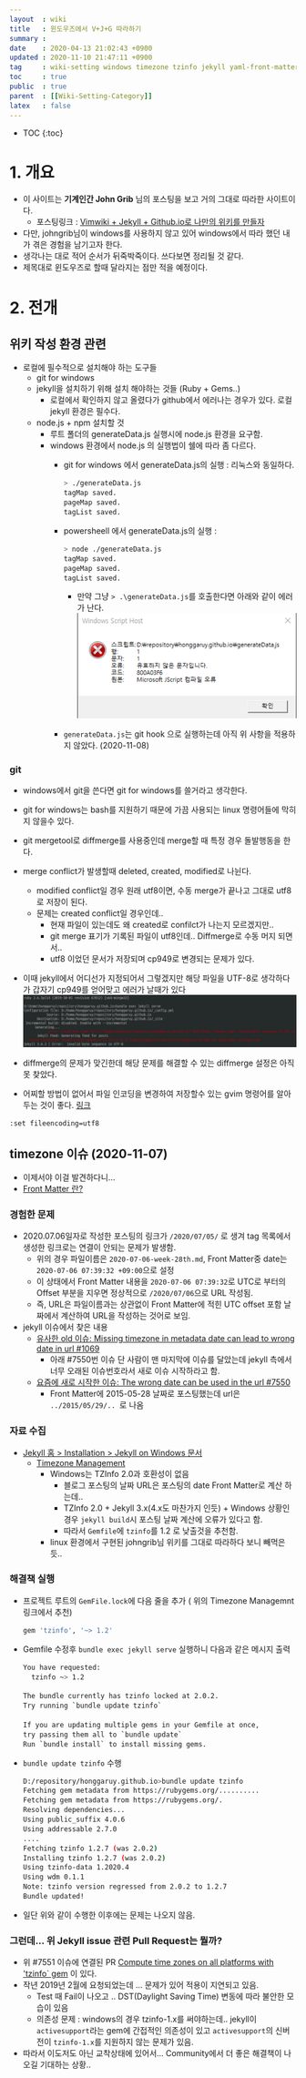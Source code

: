 ```yaml
---
layout  : wiki
title   : 윈도우즈에서 V+J+G 따라하기
summary :  
date    : 2020-04-13 21:02:43 +0900
updated : 2020-11-10 21:47:11 +0900
tag     : wiki-setting windows timezone tzinfo jekyll yaml-front-matter 
toc     : true
public  : true
parent  : [[Wiki-Setting-Category]]  
latex   : false
---
```

* TOC
{:toc}

# 1. 개요

* 이 사이트는 **기계인간 John Grib** 님의 포스팅을 보고 거의 그대로 따라한 사이트이다.
  * 포스팅링크 : [Vimwiki + Jekyll + Github.io로 나만의 위키를 만들자](https://johngrib.github.io/wiki/my-wiki/)
* 다만, johngrib님이 windows를 사용하지 않고 있어 windows에서 따라 했던 내가 겪은 경험을 남기고자 한다.
* 생각나는 대로 적어 순서가 뒤죽박죽이다. 쓰다보면 정리될 것 같다.
* 제목대로 윈도우즈로 할때 달라지는 점만 적을 예정이다.

# 2. 전개

## 위키 작성 환경 관련

* 로컬에 필수적으로 설치해야 하는 도구들
  * git for windows
  * jekyll을 설치하기 위해 설치 해야하는 것들 (Ruby + Gems..)
    * 로컬에서 확인하지 않고 올렸다가 github에서 에러나는 경우가 있다. 로컬 jekyll 환경은 필수다.
  * node.js + npm 설치할 것
    * 루트 폴더의 generateData.js 실행시에 node.js 환경을 요구함. 
    * windows 환경에서 node.js 의 실행법이 쉘에 따라 좀 다르다.
      * git for windows 에서 generateData.js의 실행 : 리눅스와 동일하다. 
        ```sh
        > ./generateData.js
        tagMap saved.
        pageMap saved.
        tagList saved.
        ```
      * powersheell 에서 generateData.js의 실행 : 
        ```sh
        > node ./generateData.js
        tagMap saved.
        pageMap saved.
        tagList saved.
        ```
        * 만약 그냥 `> .\generateData.js`를 호출한다면 아래와 같이 에러가 난다.
          ![node.js 에러]( /wiki-img/wiki-inWindows/error_nodejs.png)
          
      * `generateData.js`는 git hook 으로 실행하는데 아직 위 사항을 적용하지 않았다. (2020-11-08)
  
### git 

* windows에서 git을 쓴다면 git for windows를 쓸거라고 생각한다.
* git for windows는 bash를 지원하기 때문에 가끔 사용되는 linux 명령어들에 막히지 않을수 있다. 

* git mergetool로 diffmerge를 사용중인데 merge할 때 특정 경우 돌발행동을 한다.
* merge conflict가 발생할때 deleted, created, modified로 나뉜다.
  * modified conflict일 경우 원래 utf8이면, 수동 merge가 끝나고 그대로 utf8로 저장이 된다.
  * 문제는 created conflict일 경우인데.. 
    * 현재 파일이 있는데도 왜 created로 confilct가 나는지 모르겠지만..
    * git merge 표기가 기록된 파일이 utf8인데.. Diffmerge로 수동 머지 되면서.. 
    * utf8 이었던 문서가 저장되며 cp949로 변경되는 문제가 있다.
* 이때 jekyll에서 어디선가 지정되어서 그렇겠지만 해당 파일을 UTF-8로 생각하다가 갑자기 cp949를 얻어맞고 에러가 날때가 있다
![파일인코딩에러]( /wiki-img/wiki-inWindows/error_encoding.png )
* diffmerge의 문제가 맞긴한데 해당 문제를 해결할 수 있는 diffmerge 설정은 아직 못 찾았다.
* 어찌할 방법이 없어서 파일 인코딩을 변경하여 저장할수 있는 gvim 명령어를 알아두는 것이 좋다. [링크](https://kldp.org/node/32987)
```vim
:set fileencoding=utf8
```

## timezone 이슈 (2020-11-07)

* 이제서야 이걸 발견하다니...
* [Front Matter 란?](https://jekyllrb.com/docs/front-matter/)
 
### 경험한 문제

* 2020.07.06일자로 작성한 포스팅의 링크가 `/2020/07/05/` 로 생겨 tag 목록에서 생성한 링크로는 연결이 안되는 문제가 발생함.
  * 위의 경우 파일이름은 `2020-07-06-week-28th.md`, Front Matter중 date는 `2020-07-06 07:39:32 +09:00`으로 설정
  * 이 상태에서 Front Matter 내용을 `2020-07-06 07:39:32`로 UTC로 부터의 Offset 부분을 지우면 정상적으로 `/2020/07/06`으로 URL 작성됨.
  * 즉, URL은 파일이름과는 상관없이 Front Matter에 적힌 UTC offset 포함 날짜에서 계산하여 URL을 작성하는 것어로 보임.
* jekyll 이슈에서 찾은 내용
  * [유사한 old 이슈: Missing timezone in metadata date can lead to wrong date in url #1069](https://github.com/jekyll/jekyll/issues/1069)
    * 아래 #7550번 이슈 단 사람이 맨 마지막에 이슈를 달았는데 jekyll 측에서 너무 오래된 이슈번호라서 새로 이슈 시작하라고 함. 
  * [요즘에 새로 시작한 이슈: The wrong date can be used in the url #7550](https://github.com/jekyll/jekyll/issues/7550)
    * Front Matter에 2015-05-28 날짜로 포스팅했는데 url은 `../2015/05/29/.. `로 나옴

### 자료 수집

* [Jekyll 홈 > Installation > Jekyll on Windows 문서](https://jekyllrb.com/docs/installation/windows/)
  * [Timezone Management](https://jekyllrb.com/docs/installation/windows/#time-zone-management)
    * Windows는 TZInfo 2.0과 호환성이 없음
      * 블로그 포스팅의 날짜 URL은 포스팅의 date Front Matter로 계산 하는데..
      * TZInfo 2.0 + Jekyll 3.x(4.x도 마찬가지 인듯) + Windows 상황인 경우 `jekyll build`시 포스팅 날짜 계산에 오류가 있다고 함. 
      * 따라서 `Gemfile`에 `tzinfo`를 1.2 로 낮출것을 추천함.
    * linux 환경에서 구현된 johngrib님 위키를 그대로 따라하다 보니 빼먹은 듯..

### 해결책 실행

* 프로젝트 루트의 `GemFile.lock`에 다음 줄을 추가 ( 위의 Timezone Managemnt 링크에서 추천)
  ```ruby
  gem 'tzinfo', '~> 1.2'
  ```
* Gemfile 수정후 `bundle exec jekyll serve` 실행하니 다음과 같은 메시지 출력
  ```sh
  You have requested:
    tzinfo ~> 1.2

  The bundle currently has tzinfo locked at 2.0.2.
  Try running `bundle update tzinfo`

  If you are updating multiple gems in your Gemfile at once,
  try passing them all to `bundle update`
  Run `bundle install` to install missing gems.
  ```
* `bundle update tzinfo` 수행
  ```sh
  D:/repository/honggaruy.github.io>bundle update tzinfo
  Fetching gem metadata from https://rubygems.org/..........
  Fetching gem metadata from https://rubygems.org/.
  Resolving dependencies...
  Using public_suffix 4.0.6
  Using addressable 2.7.0
  ....
  Fetching tzinfo 1.2.7 (was 2.0.2)
  Installing tzinfo 1.2.7 (was 2.0.2)
  Using tzinfo-data 1.2020.4
  Using wdm 0.1.1
  Note: tzinfo version regressed from 2.0.2 to 1.2.7
  Bundle updated!
  ```
* 일단 위와 같이 수행한 이후에는 문제는 나오지 않음.

### 그런데... 위 Jekyll issue 관련 Pull Request는 뭘까?

* 위 #7551 이슈에 연결된 PR [Compute time zones on all platforms with 'tzinfo` gem](https://github.com/jekyll/jekyll/pull/7551) 이 있다.
* 작년 2019년 2월에 요청되었는데 ... 문제가 있어 적용이 지연되고 있음.
  * Test 때 Fail이 나오고 .. DST(Daylight Saving Time) 변동에 따라 불안한 모습이 있음
  * 의존성 문제 : windows의 경우 tzinfo-1.x를 써야하는데.. jekyll이 `activesupport`라는 gem에 간접적인 의존성이 있고 `activesupport`의 신버전이 `tzinfo-1.x`를 지원하지 않는 문제가 있음.
* 따라서 이도저도 아닌 교착상태에 있어서... Community에서 더 좋은 해결책이 나오길 기대하는 상황..
  
